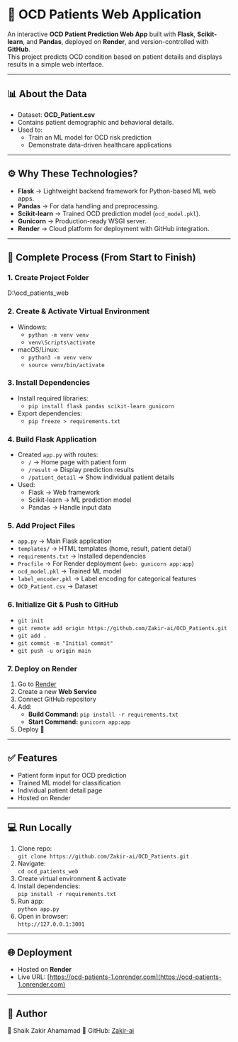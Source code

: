# 🧠 OCD Patients Web Application

An interactive **OCD Patient Prediction Web App** built with **Flask**, **Scikit-learn**, and **Pandas**, deployed on **Render**, and version-controlled with **GitHub**.  
This project predicts OCD condition based on patient details and displays results in a simple web interface.

---

## 📊 About the Data
- Dataset: **OCD_Patient.csv**  
- Contains patient demographic and behavioral details.  
- Used to:
  - Train an ML model for OCD risk prediction  
  - Demonstrate data-driven healthcare applications  

---

## ⚙️ Why These Technologies?
- **Flask** → Lightweight backend framework for Python-based ML web apps.  
- **Pandas** → For data handling and preprocessing.  
- **Scikit-learn** → Trained OCD prediction model (`ocd_model.pkl`).  
- **Gunicorn** → Production-ready WSGI server.  
- **Render** → Cloud platform for deployment with GitHub integration.  

---

## 🚀 Complete Process (From Start to Finish)

### 1. Create Project Folder
D:\ocd_patients_web

### 2. Create & Activate Virtual Environment
- Windows:
  - `python -m venv venv`
  - `venv\Scripts\activate`
- macOS/Linux:
  - `python3 -m venv venv`
  - `source venv/bin/activate`

### 3. Install Dependencies
- Install required libraries:
  - `pip install flask pandas scikit-learn gunicorn`
- Export dependencies:
  - `pip freeze > requirements.txt`

### 4. Build Flask Application
- Created `app.py` with routes:
  - `/` → Home page with patient form  
  - `/result` → Display prediction results  
  - `/patient_detail` → Show individual patient details  
- Used:
  - Flask → Web framework  
  - Scikit-learn → ML prediction model  
  - Pandas → Handle input data  

### 5. Add Project Files
- `app.py` → Main Flask application  
- `templates/` → HTML templates (home, result, patient detail)  
- `requirements.txt` → Installed dependencies  
- `Procfile` → For Render deployment (`web: gunicorn app:app`)  
- `ocd_model.pkl` → Trained ML model  
- `label_encoder.pkl` → Label encoding for categorical features  
- `OCD_Patient.csv` → Dataset  

### 6. Initialize Git & Push to GitHub
- `git init`  
- `git remote add origin https://github.com/Zakir-ai/OCD_Patients.git`  
- `git add .`  
- `git commit -m "Initial commit"`  
- `git push -u origin main`

### 7. Deploy on Render
1. Go to [Render](https://render.com)  
2. Create a new **Web Service**  
3. Connect GitHub repository  
4. Add:
   - **Build Command:** `pip install -r requirements.txt`
   - **Start Command:** `gunicorn app:app`
5. Deploy 🚀  

---

## ✅ Features
- Patient form input for OCD prediction  
- Trained ML model for classification  
- Individual patient detail page  
- Hosted on Render  

---

## 💻 Run Locally
1. Clone repo:  
   `git clone https://github.com/Zakir-ai/OCD_Patients.git`
2. Navigate:  
   `cd ocd_patients_web`
3. Create virtual environment & activate  
4. Install dependencies:  
   `pip install -r requirements.txt`
5. Run app:  
   `python app.py`
6. Open in browser:  
   `http://127.0.0.1:3001`

---

## 🌐 Deployment
- Hosted on **Render**  
- Live URL: [https://ocd-patients-1.onrender.com](https://ocd-patients-1.onrender.com)

---

## 📝 Author
👤 Shaik Zakir Ahamamad
📌 GitHub: [Zakir-ai](https://github.com/Zakir-ai/OCD_Patients)  
